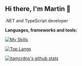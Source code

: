 ## Hi there, I'm Martin 👋

.NET and TypeScript developer

**Languages, frameworks and tools:**

[![My Skills](https://skillicons.dev/icons?i=cs,dotnet,js,ts,react,nextjs,redux,remix,angular,rxjs,mongodb,mysql,postgres,postman,sass&theme=light)](https://skillicons.dev)


[![Top Langs](https://github-readme-stats.vercel.app/api/top-langs/?username=martincardenasdev&layout=compact)](https://github.com/anuraghazra/github-readme-stats)

[![itamcrdns's github stats](https://github-readme-stats.vercel.app/api?username=martincardenasdev&show_icons=true&theme=default)](https://github.com/martincardenasdev/)
